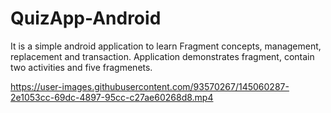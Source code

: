 # QuizApp-Android
It is a simple android application to learn Fragment concepts, management, replacement and transaction. Application demonstrates fragment, contain two activities and five fragmenets.

https://user-images.githubusercontent.com/93570267/145060287-2e1053cc-69dc-4897-95cc-c27ae60268d8.mp4
